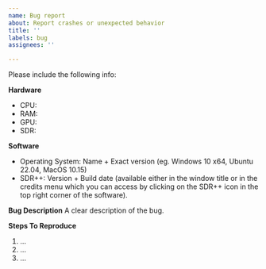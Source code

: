 ```yaml
---
name: Bug report
about: Report crashes or unexpected behavior
title: ''
labels: bug
assignees: ''

---
```


Please include the following info:

**Hardware**
- CPU: 
- RAM:
- GPU: 
- SDR: 

**Software**
- Operating System: Name + Exact version (eg. Windows 10 x64, Ubuntu 22.04, MacOS 10.15)
- SDR++: Version + Build date (available either in the window title or in the credits menu which you can access by clicking on the SDR++ icon in the top right corner of the software).

**Bug Description**
A clear description of the bug.

**Steps To Reproduce**
1. ...
2. ...
3. ...
